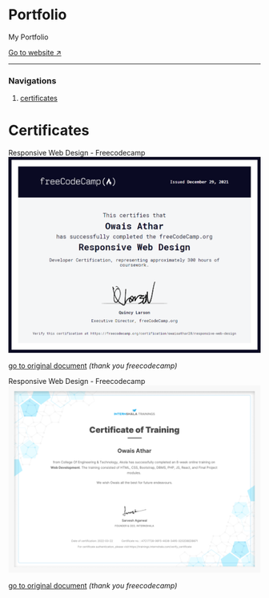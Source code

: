 # Portfolio
My Portfolio

[Go to website ↗️](https://owais28.github.io/Portfolio/)
<hr/>
<h3>Navigations</h3>
<ol>
 <li><a href="#certificates">certificates</a></li>
</ol>

<h1 id="certificates">Certificates</h1>

Responsive Web Design - Freecodecamp
<img  src="certificates/freecodecamp-certificate-RWD.png"/>

[go to original document](https://www.freecodecamp.org/certification/owaisathar28/responsive-web-design)
_(thank you freecodecamp)_

Responsive Web Design - Freecodecamp
<img  src="certificates/Web Development Training - Certificate of Completion.pdf"/>

[go to original document](https://www.freecodecamp.org/cert)
_(thank you freecodecamp)_
